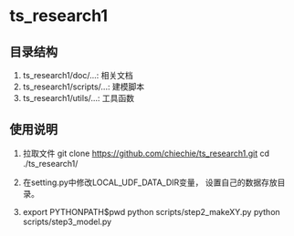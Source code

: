 # ts_research1
## 目录结构
1. ts_research1/doc/...: 相关文档
2. ts_research1/scripts/...: 建模脚本
3. ts_research1/utils/...: 工具函数

## 使用说明
1. 拉取文件
git clone https://github.com/chiechie/ts_research1.git
cd ./ts_research1/

2. 在setting.py中修改LOCAL_UDF_DATA_DIR变量，
设置自己的数据存放目录。

3. export PYTHONPATH$pwd
python scripts/step2_makeXY.py
python scripts/step3_model.py